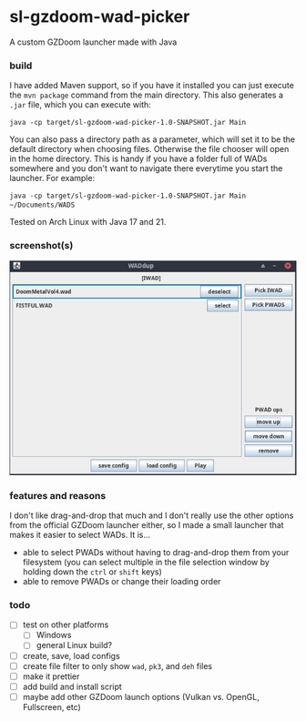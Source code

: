 # sl-gzdoom-wad-picker
A custom GZDoom launcher made with Java

### build

I have added Maven support, so if you have it installed you can just execute the `mvn package` command from the main directory. This also generates a `.jar` file, which you can execute with:

```
java -cp target/sl-gzdoom-wad-picker-1.0-SNAPSHOT.jar Main
```

You can also pass a directory path as a parameter, which will set it to be the default directory when choosing files. Otherwise the file chooser will open in the home directory. This is handy if you have a folder full of WADs somewhere and you don't want to navigate there everytime you start the launcher.
For example:
```
java -cp target/sl-gzdoom-wad-picker-1.0-SNAPSHOT.jar Main ~/Documents/WADS
```

Tested on Arch Linux with Java 17 and 21.

### screenshot(s)

![screenshot 1](screenshots/sl_gzdoom_launcher_1.png?)

### features and reasons

I don't like drag-and-drop that much and I don't really use the other options from the official GZDoom launcher either, so I made a small launcher that makes it easier to select WADs. It is...

- able to select PWADs without having to drag-and-drop them from your filesystem (you can select multiple in the file selection window by holding down the `ctrl` or `shift` keys)
- able to remove PWADs or change their loading order

### todo

- [ ] test on other platforms
	- [ ] Windows
	- [ ] general Linux build?
- [ ] create, save, load configs
- [ ] create file filter to only show `wad`, `pk3`, and `deh` files 
- [ ] make it prettier
- [ ] add build and install script
- [ ] maybe add other GZDoom launch options (Vulkan vs. OpenGL, Fullscreen, etc)